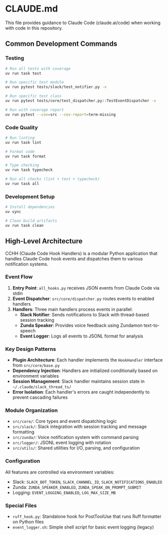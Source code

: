 # CLAUDE.md

This file provides guidance to Claude Code (claude.ai/code) when working with code in this repository.

## Common Development Commands

### Testing
```bash
# Run all tests with coverage
uv run task test

# Run specific test module
uv run pytest tests/slack/test_notifier.py -v

# Run specific test class
uv run pytest tests/core/test_dispatcher.py::TestEventDispatcher -v

# Run with coverage report
uv run pytest --cov=src --cov-report=term-missing
```

### Code Quality
```bash
# Run linting
uv run task lint

# Format code
uv run task format

# Type checking
uv run task typecheck

# Run all checks (lint + test + typecheck)
uv run task all
```

### Development Setup
```bash
# Install dependencies
uv sync

# Clean build artifacts
uv run task clean
```

## High-Level Architecture

CCHH (Claude Code Hook Handlers) is a modular Python application that handles Claude Code hook events and dispatches them to various notification systems.

### Event Flow
1. **Entry Point**: `all_hooks.py` receives JSON events from Claude Code via stdin
2. **Event Dispatcher**: `src/core/dispatcher.py` routes events to enabled handlers
3. **Handlers**: Three main handlers process events in parallel:
   - **Slack Notifier**: Sends notifications to Slack with thread-based session tracking
   - **Zunda Speaker**: Provides voice feedback using Zundamon text-to-speech
   - **Event Logger**: Logs all events to JSONL format for analysis

### Key Design Patterns
- **Plugin Architecture**: Each handler implements the `HookHandler` interface from `src/core/base.py`
- **Dependency Injection**: Handlers are initialized conditionally based on environment variables
- **Session Management**: Slack handler maintains session state in `~/.claude/slack_thread_ts/`
- **Error Isolation**: Each handler's errors are caught independently to prevent cascading failures

### Module Organization
- `src/core/`: Core types and event dispatching logic
- `src/slack/`: Slack integration with session tracking and message formatting
- `src/zunda/`: Voice notification system with command parsing
- `src/logger/`: JSONL event logging with rotation
- `src/utils/`: Shared utilities for I/O, parsing, and configuration

### Configuration
All features are controlled via environment variables:
- Slack: `SLACK_BOT_TOKEN`, `SLACK_CHANNEL_ID`, `SLACK_NOTIFICATIONS_ENABLED`
- Zunda: `ZUNDA_SPEAKER_ENABLED`, `ZUNDA_SPEAK_ON_PROMPT_SUBMIT`
- Logging: `EVENT_LOGGING_ENABLED`, `LOG_MAX_SIZE_MB`

### Special Files
- `ruff_hook.py`: Standalone hook for PostToolUse that runs Ruff formatter on Python files
- `event_logger.sh`: Simple shell script for basic event logging (legacy)
